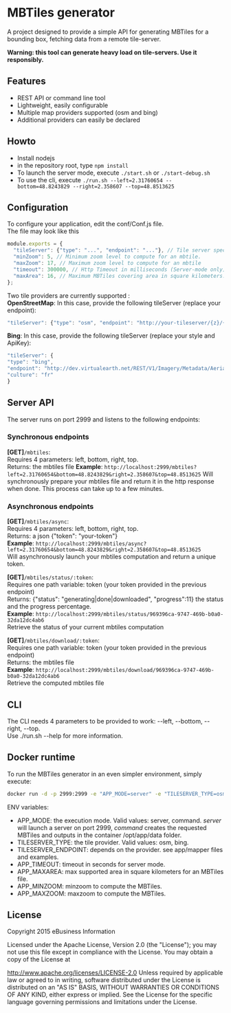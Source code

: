 # MBTiles generator

A project designed to provide a simple API for generating MBTiles for a bounding box, fetching data from a remote tile-server.

**Warning: this tool can generate heavy load on tile-servers. Use it responsibly.**

## Features
 * REST API or command line tool
 * Lightweight, easily configurable
 * Multiple map providers supported (osm and bing)
 * Additional providers can easily be declared
 
## Howto
 * Install nodejs
 * in the repository root, type ``npm install``
 * To launch the server mode, execute ``./start.sh`` or ``./start-debug.sh``
 * To use the cli, execute ``./run.sh --left=2.31760654 --bottom=48.8243829 --right=2.358607 --top=48.8513625``

## Configuration
To configure your application, edit the conf/Conf.js file.  
The file may look like this
```javascript
module.exports = {
  "tileServer": {"type": "...", "endpoint": "..."}, // Tile server specs
  "minZoom": 5, // Minimum zoom level to compute for an mbtile.
  "maxZoom": 17, // Maximum zoom level to compute for an mbtile
  "timeout": 300000, // Http Timeout in milliseconds (Server-mode only)
  "maxArea": 16, // Maximum MBTiles covering area in square kilometers. Will reject all oversized requests. 0 to disable.
};
```
Two tile providers are currently supported :  
**OpenStreetMap**:
In this case, provide the following tileServer (replace your endpoint):  
```javascript
"tileServer": {"type": "osm", "endpoint": "http://your-tileserver/{z}/{x}/{y}.png"}
```
**Bing**:
In this case, provide the following tileServer (replace your style and ApiKey):  
```javascript
"tileServer": {
"type": "bing", 
"endpoint": "http://dev.virtualearth.net/REST/V1/Imagery/Metadata/Aerial?mapVersion=v1&output=json&key=myApiKey",
"culture": "fr"
}
```

## Server API
The server runs on port 2999 and listens to the following endpoints:

### Synchronous endpoints 
**[GET]**``/mbtiles``:  
Requires 4 parameters: left, bottom, right, top.  
Returns: the mbtiles file
**Example**: ``http://localhost:2999/mbtiles?left=2.31760654&bottom=48.8243829&right=2.358607&top=48.8513625``
Will synchronously prepare your mbtiles file and return it in the http response when done. This process can take up to a few minutes.


### Asynchronous endpoints  
**[GET]**``/mbtiles/async``:  
Requires 4 parameters: left, bottom, right, top.  
Returns: a json {"token": "your-token"}  
**Example**: ``http://localhost:2999/mbtiles/async?left=2.31760654&bottom=48.8243829&right=2.358607&top=48.8513625``  
Will asynchronously launch your mbtiles computation and return a unique token.  

**[GET]**``/mbtiles/status/:token``:  
Requires one path variable: token (your token provided in the previous endpoint)  
Returns: {"status": "generating|done|downloaded", "progress":11} the status and the progress percentage.  
**Example**: ``http://localhost:2999/mbtiles/status/969396ca-9747-469b-b0a0-32da12dc4ab6``  
Retrieve the status of your current mbtiles computation  

**[GET]**``/mbtiles/download/:token``:  
Requires one path variable: token (your token provided in the previous endpoint)  
Returns: the mbtiles file  
**Example**: ``http://localhost:2999/mbtiles/download/969396ca-9747-469b-b0a0-32da12dc4ab6``  
Retrieve the computed mbtiles file  


## CLI
The CLI needs 4 parameters to be provided to work: --left, --bottom, --right, --top.  
Use ./run.sh --help for more information.

## Docker runtime
To run the MBTiles generator in an even simpler environment, simply execute:  

```sh
docker run -d -p 2999:2999 -e "APP_MODE=server" -e "TILESERVER_TYPE=osm" -e "TILESERVER_ENDPOINT=http://mytileserver.org/{z}/{x}/{y}.png" -e "APP_TIMEOUT=300" -e "APP_MINZOOM=3" -e "APP_MAXZOOM=17" -e "APP_MAXAREA=16" mapsquare/mbtiles-generator-server
```

ENV variables:  
 * APP_MODE: the execution mode. Valid values: server, command. *server* will launch a server on port 2999, *command* creates the requested MBTiles and outputs in the container /opt/app/data folder.
 * TILESERVER_TYPE: the tile provider. Valid values: osm, bing.    
 * TILESERVER_ENDPOINT: depends on the provider. see app/mapper files and examples.
 * APP_TIMEOUT: timeout in seconds for server mode.
 * APP_MAXAREA: max supported area in square kilometers for an MBTiles file.
 * APP_MINZOOM: minzoom to compute the MBTiles.
 * APP_MAXZOOM: maxzoom to compute the MBTiles.

## License

Copyright 2015 eBusiness Information

Licensed under the Apache License, Version 2.0 (the "License"); you may not use this file except in compliance with the License. You may obtain a copy of the License at

   http://www.apache.org/licenses/LICENSE-2.0
Unless required by applicable law or agreed to in writing, software distributed under the License is distributed on an "AS IS" BASIS, WITHOUT WARRANTIES OR CONDITIONS OF ANY KIND, either express or implied. See the License for the specific language governing permissions and limitations under the License.

